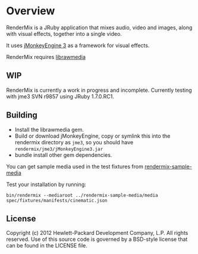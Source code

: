 # Overview

RenderMix is a JRuby application that mixes audio, video and images,
along with visual effects, together into a single video.

It uses [jMonkeyEngine 3](http://jmonkeyengine.org/) as a framework
for visual effects.

RenderMix requires [librawmedia](https://github.com/rectalogic/librawmedia)

## WIP

RenderMix is currently a work in progress and incomplete.
Currently testing with jme3 SVN r9857 using JRuby 1.7.0.RC1.

## Building

 * Install the librawmedia gem.
 * Build or download jMonkeyEngine, copy or symlink this into the rendermix
   directory as `jme3`, so you should have `rendermix/jme3/jMonkeyEngine3.jar`
 * bundle install other gem dependencies.

You can get sample media used in the test fixtures from
[rendermix-sample-media](https://github.com/rectalogic/rendermix-sample-media)

Test your installation by running:

    bin/rendermix --mediaroot ../rendermix-sample-media/media spec/fixtures/manifests/cinematic.json

## License

Copyright (c) 2012 Hewlett-Packard Development Company, L.P. All rights reserved.
Use of this source code is governed by a BSD-style license that can be
found in the LICENSE file.
